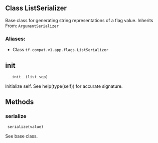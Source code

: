 ## Class ListSerializer
Base class for generating string representations of a flag value.
Inherits From: `ArgumentSerializer`
### Aliases:
- Class `tf.compat.v1.app.flags.ListSerializer`
## __init__

```
 __init__(list_sep)
```
Initialize self. See help(type(self)) for accurate signature.
## Methods
### serialize

```
 serialize(value)
```
See base class.
